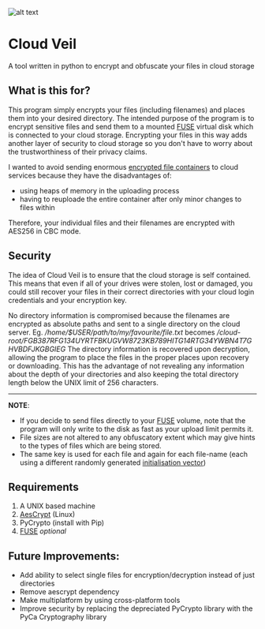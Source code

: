![alt text](https://image.ibb.co/mVqMxw/cloudveil_icon_sm.png "Cloud Veil")
# Cloud Veil 

A tool written in python to encrypt and obfuscate your files in cloud storage

## What is this for?
This program simply encrypts your files (including filenames) and places them into your desired directory. The intended purpose of the program is to encrypt sensitive files and send them to a mounted [FUSE](https://en.wikipedia.org/wiki/Filesystem_in_Userspace) virtual disk which is connected to your cloud storage. Encrypting your files in this way adds another layer of security to cloud storage so you don't have to worry about the trustworthiness of their privacy claims. 

I wanted to avoid sending enormous [encrypted file containers](https://en.wikipedia.org/wiki/VeraCrypt) to cloud services because they have the
disadvantages of:
* using heaps of memory in the uploading process
* having to reuploade the entire container after only minor changes to files within

Therefore, your individual files and their filenames are encrypted with AES256 in CBC mode.

## Security
The idea of Cloud Veil is to ensure that the cloud storage is self contained. This means that even if all of your drives were stolen, lost or damaged, you could still recover your files in their correct directories with your cloud login credentials and your encryption key.

No directory information is compromised because the filenames are encrypted as absolute paths and sent to a single directory on the cloud server.
Eg. */home/$USER/path/to/my/favourite/file.txt*
becomes
*/cloud-root/FGB387RFG134UYRTFBKUGVW8723KB789HITG14RTG34YWBN4T7GHVBDFJKGBGIEG*
The directory information is recovered upon decryption, allowing the program to place the files in the proper places upon recovery or downloading. This has the advantage of not revealing any information about the depth of your directories and also keeping the total directory length below the UNIX limit of 256 characters.

___
**NOTE**:
* If you decide to send files directly to your [FUSE](https://en.wikipedia.org/wiki/Filesystem_in_Userspace) volume, note that the program will only write to the disk as fast as your upload limit permits it.
* File sizes are not altered to any obfuscatory extent which may give hints to the types of files which are being stored.
* The same key is used for each file and again for each file-name (each using a different randomly generated [initialisation vector](https://en.wikipedia.org/wiki/Initialization_vector))

## Requirements
1. A UNIX based machine
2. [AesCrypt](https://www.aescrypt.com) (Linux)
3. PyCrypto (install with Pip)
4. [FUSE](https://en.wikipedia.org/wiki/Filesystem_in_Userspace) *optional*

## Future Improvements:
 * Add ability to select single files for encryption/decryption instead of just directories
 * Remove aescrypt dependency
 * Make multiplatform by using cross-platform tools
 * Improve security by replacing the depreciated PyCrypto library with the PyCa Cryptography library
 
 
